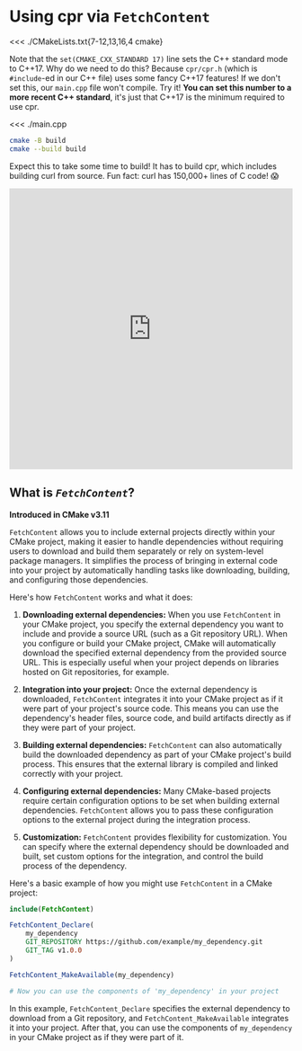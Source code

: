 # Using cpr via `FetchContent`

<<< ./CMakeLists.txt{7-12,13,16,4 cmake}

Note that the `set(CMAKE_CXX_STANDARD 17)` line sets the C++ standard mode to
C++17. Why do we need to do this? Because `cpr/cpr.h` (which is `#include`-ed in
our C++ file) uses some fancy C++17 features! If we don't set this, our
`main.cpp` file won't compile. Try it! **You can set this number to a more
recent C++ standard**, it's just that C++17 is the minimum required to use cpr.

<<< ./main.cpp

```sh
cmake -B build
cmake --build build
```

Expect this to take some time to build! It has to build cpr, which includes
building curl from source. Fun fact: curl has 150,000+ lines of C code! 😱

<iframe frameborder="0" height="500" style="width: 100%" src="https://replit.com/@jcbhmr/cmakebyexampledev-cpr-fetchcontent?embed=1#CMakeLists.txt"></iframe>

## What is <dfn>`FetchContent`</dfn>?

**Introduced in CMake v3.11**

`FetchContent` allows you to include external projects directly within your
CMake project, making it easier to handle dependencies without requiring users
to download and build them separately or rely on system-level package managers.
It simplifies the process of bringing in external code into your project by
automatically handling tasks like downloading, building, and configuring those
dependencies.

Here's how `FetchContent` works and what it does:

1. **Downloading external dependencies:** When you use `FetchContent` in your
   CMake project, you specify the external dependency you want to include and
   provide a source URL (such as a Git repository URL). When you configure or
   build your CMake project, CMake will automatically download the specified
   external dependency from the provided source URL. This is especially useful
   when your project depends on libraries hosted on Git repositories, for
   example.

2. **Integration into your project:** Once the external dependency is
   downloaded, `FetchContent` integrates it into your CMake project as if it
   were part of your project's source code. This means you can use the
   dependency's header files, source code, and build artifacts directly as if
   they were part of your project.

3. **Building external dependencies:** `FetchContent` can also automatically
   build the downloaded dependency as part of your CMake project's build
   process. This ensures that the external library is compiled and linked
   correctly with your project.

4. **Configuring external dependencies:** Many CMake-based projects require
   certain configuration options to be set when building external dependencies.
   `FetchContent` allows you to pass these configuration options to the external
   project during the integration process.

5. **Customization:** `FetchContent` provides flexibility for customization. You
   can specify where the external dependency should be downloaded and built, set
   custom options for the integration, and control the build process of the
   dependency.

Here's a basic example of how you might use `FetchContent` in a CMake project:

```cmake
include(FetchContent)

FetchContent_Declare(
    my_dependency
    GIT_REPOSITORY https://github.com/example/my_dependency.git
    GIT_TAG v1.0.0
)

FetchContent_MakeAvailable(my_dependency)

# Now you can use the components of 'my_dependency' in your project
```

In this example, `FetchContent_Declare` specifies the external dependency to
download from a Git repository, and `FetchContent_MakeAvailable` integrates it
into your project. After that, you can use the components of `my_dependency` in
your CMake project as if they were part of it.
